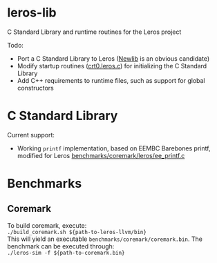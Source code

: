 # leros-lib
C Standard Library and runtime routines for the Leros project

Todo:
* Port a C Standard Library to Leros ([Newlib](http://sourceware.org/newlib/libc.html) is an obvious candidate)
* Modify startup routines ([crt0.leros.c](https://github.com/leros-dev/leros-lib/blob/master/runtime/crt0.leros.c)) for initializing the C Standard Library
* Add C++ requirements to runtime files, such as support for global constructors

# C Standard Library
Current support:
* Working `printf` implementation, based on EEMBC Barebones printf, modified for Leros [benchmarks/coremark/leros/ee_printf.c](https://github.com/leros-dev/leros-lib/blob/master/benchmarks/coremark/leros/ee_printf.c)

# Benchmarks
## Coremark
To build coremark, execute:  
`./build_coremark.sh ${path-to-leros-llvm/bin}`  
This will yield an executable `benchmarks/coremark/coremark.bin`.
The benchmark can be executed through:  
`./leros-sim -f ${path-to-coremark.bin}`
